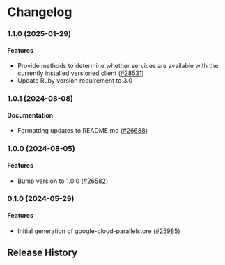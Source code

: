 # Changelog

### 1.1.0 (2025-01-29)

#### Features

* Provide methods to determine whether services are available with the currently installed versioned client ([#28531](https://github.com/googleapis/google-cloud-ruby/issues/28531)) 
* Update Ruby version requirement to 3.0 

### 1.0.1 (2024-08-08)

#### Documentation

* Formatting updates to README.md ([#26688](https://github.com/googleapis/google-cloud-ruby/issues/26688)) 

### 1.0.0 (2024-08-05)

#### Features

* Bump version to 1.0.0 ([#26582](https://github.com/googleapis/google-cloud-ruby/issues/26582)) 

### 0.1.0 (2024-05-29)

#### Features

* Initial generation of google-cloud-parallelstore ([#25985](https://github.com/googleapis/google-cloud-ruby/issues/25985)) 

## Release History
